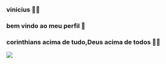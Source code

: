 ### vinicius 💸💸
### bem vindo ao meu perfil 🤙
### corinthians acima de tudo,Deus acima de todos 🤍🖤
![](https://i.giphy.com/media/v1.Y2lkPTc5MGI3NjExaXRqbzl3MTMyamxsdjlmZnZtZGhpMmR3a2RvMjU4NTY4dTNmczNidyZlcD12MV9pbnRlcm5hbF9naWZfYnlfaWQmY3Q9Zw/UQ9SksH9TqXo4/giphy.gif)
